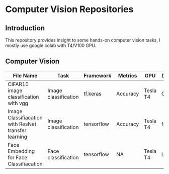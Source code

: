# Computer Vision Repositories

## Introduction
This repository provides insight to some hands-on computer vision tasks, I mostly use google colab with T4/V100 GPU.



## Computer Vision
| File Name  |Task  | Framework    | Metrics       | GPU |  Dataset | Models | 
| ----- | ------------ | ------------- |---- | ---------- | ------- |------- |
| CIFAR10 image classification with vgg | Image classification | tf.keras | Accuracy | Tesla T4 | CIFA10 | vgg16 |
| Image Classifiacation with ResNet transfer learning | Image classification | tensorflow | Accuracy |Tesla T4 | fruit360 | imageNet |
| Face Embedding for Face Classifiacation  | Face classification | tensorflow | NA |Tesla T4 | LFW | FaceNet |


